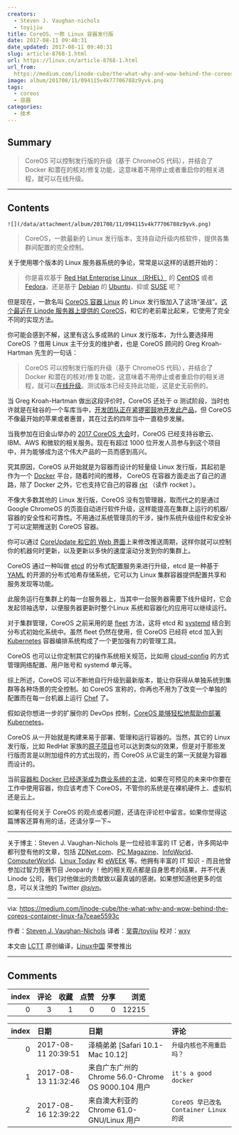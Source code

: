 ```yaml
---
creators:
  - Steven J. Vaughan-nichols
  - toyijiu
title: CoreOS，一款 Linux 容器发行版
date: 2017-08-11 09:40:31
date_updated: 2017-08-11 09:40:31
slug: article-8768-1.html
url: https://linux.cn/article-8768-1.html
url_from: 
  https://medium.com/linode-cube/the-what-why-and-wow-behind-the-coreos-container-linux-fa7ceae5593c
image: album/201708/11/094115v4k77706788z9yvk.png
tags:
  - coreos
  - 容器
categories:
  - 技术
---
```


## Summary

> CoreOS 可以控制发行版的升级（基于 ChromeOS 代码），并结合了 Docker 和潜在的核对/修复功能，这意味着不用停止或者重启你的相关进程，就可以在线升级。

***

<!-- more -->

## Contents

`![](/data/attachment/album/201708/11/094115v4k77706788z9yvk.png)`

> 
> CoreOS，一款最新的 Linux 发行版本，支持自动升级内核软件，提供各集群间配置的完全控制。
> 
> 
> 

关于使用哪个版本的 Linux 服务器系统的争论，常常是以这样的话题开始的：

> 
> 你是喜欢基于 [Red Hat Enterprise Linux （RHEL）](https://www.redhat.com/en/technologies/linux-platforms/enterprise-linux) 的 [CentOS](https://www.centos.org/) 或者 [Fedora](https://getfedora.org/)，还是基于 [Debian](https://www.debian.org/) 的 [Ubuntu](https://www.ubuntu.com/)，抑或 [SUSE](https://www.suse.com/) 呢？
> 
> 
> 

但是现在，一款名叫 [CoreOS 容器 Linux](https://coreos.com/os/docs/latest) 的 Linux 发行版加入了这场“圣战”。[这个最近在 Linode 服务器上提供的 CoreOS](https://www.linode.com/docs/platform/use-coreos-container-linux-on-linode)，和它的老前辈比起来，它使用了完全不同的实现方法。

你可能会感到不解，这里有这么多成熟的 Linux 发行版本，为什么要选择用 CoreOS ？借用 Linux 主干分支的维护者，也是 CoreOS 顾问的 Greg Kroah-Hartman 先生的一句话：

> 
> CoreOS 可以控制发行版的升级（基于 ChromeOS 代码），并结合了 Docker 和潜在的核对/修复功能，这意味着不用停止或者重启你的相关进程，就可以[在线升级](https://plus.google.com/+gregkroahhartman/posts/YvWFmPa9kVf)。测试版本已经支持此功能，这是史无前例的。
> 
> 
> 

当 Greg Kroah-Hartman 做出这段评价时，CoreOS 还处于 α 测试阶段，当时也许就是在硅谷的一个车库当中，[开发团队正在紧锣密鼓地开发此产品](https://www.wired.com/2013/08/coreos-the-new-linux/)，但 CoreOS 不像最开始的苹果或者惠普，其在过去的四年当中一直稳步发展。

当我参加在旧金山举办的 [2017 CoreOS 大会](https://coreos.com/fest/)时，CoreOS 已经支持谷歌云、IBM、AWS 和微软的相关服务。现在有超过 1000 位开发人员参与到这个项目中，并为能够成为这个伟大产品的一员而感到高兴。

究其原因，CoreOS 从开始就是为容器而设计的轻量级 Linux 发行版，其起初是作为一个 [Docker](https://www.docker.com/) 平台，随着时间的推移， CoreOS 在容器方面走出了自己的道路，除了 Docker 之外，它也支持它自己的容器 [rkt](https://coreos.com/rkt) （读作 rocket ）。

不像大多数其他的 Linux 发行版，CoreOS 没有包管理器，取而代之的是通过 Google ChromeOS 的页面自动进行软件升级，这样能提高在集群上运行的机器/容器的安全性和可靠性。不用通过系统管理员的干涉，操作系统升级组件和安全补丁可以定期推送到 CoreOS 容器。

你可以通过 [CoreUpdate 和它的 Web 界面](https://coreos.com/products/coreupdate/)上来修改推送周期，这样你就可以控制你的机器何时更新，以及更新以多快的速度滚动分发到你的集群上。

CoreOS 通过一种叫做 [etcd](https://github.com/coreos/etcd) 的分布式配置服务来进行升级，etcd 是一种基于 [YAML](http://yaml.org/) 的开源的分布式哈希存储系统，它可以为 Linux 集群容器提供配置共享和服务发现等功能。

此服务运行在集群上的每一台服务器上，当其中一台服务器需要下线升级时，它会发起领袖选举，以便服务器更新时整个Linux 系统和容器化的应用可以继续运行。

对于集群管理，CoreOS 之前采用的是 [fleet](https://github.com/coreos/fleet) 方法，这将 etcd 和 [systemd](https://www.freedesktop.org/wiki/Software/systemd/) 结合到分布式初始化系统中。虽然 fleet 仍然在使用，但 CoreOS 已经将 etcd 加入到 [Kubernetes](https://kubernetes.io/) 容器编排系统构成了一个更加强有力的管理工具。

CoreOS 也可以让你定制其它的操作系统相关规范，比如用 [cloud-config](https://coreos.com/os/docs/latest/cloud-config.html) 的方式管理网络配置、用户账号和 systemd 单元等。

综上所述，CoreOS 可以不断地自行升级到最新版本，能让你获得从单独系统到集群等各种场景的完全控制。如 CoreOS 宣称的，你再也不用为了改变一个单独的配置而在每一台机器上运行 [Chef](https://insights.hpe.com/articles/what-is-chef-a-primer-for-devops-newbies-1704.html) 了。

假如说你想进一步的扩展你的 DevOps 控制，[CoreOS 能够轻松地帮助你部署 Kubernetes](https://blogs.dxc.technology/2017/06/08/coreos-moves-in-on-cloud-devops-with-kubernetes/)。

CoreOS 从一开始就是构建来易于部署、管理和运行容器的。当然，其它的 Linux　发行版，比如 RedHat 家族的[原子项目](http://www.projectatomic.io/)也可以达到类似的效果，但是对于那些发行版而言是以附加组件的方式出现的，而 CoreOS 从它诞生的第一天就是为容器而设计的。

当前[容器和 Docker 已经逐渐成为商业系统的主流](http://www.zdnet.com/article/what-is-docker-and-why-is-it-so-darn-popular/)，如果在可预见的未来中你要在工作中使用容器，你应该考虑下 CoreOS，不管你的系统是在裸机硬件上、虚拟机还是云上。

如果有任何关于 CoreOS 的观点或者问题，还请在评论栏中留言。如果你觉得这篇博客还算有用的话，还请分享一下~

---

关于博主：Steven J. Vaughan-Nichols 是一位经验丰富的 IT 记者，许多网站中都刊登有他的文章，包括 [ZDNet.com](http://www.zdnet.com/meet-the-team/us/steven-j-vaughan-nichols/)、[PC Magazine](http://www.pcmag.com/author-bio/steven-j.-vaughan-nichols)、[InfoWorld](http://www.infoworld.com/author/Steven-J.-Vaughan_Nichols/)、[ComputerWorld](http://www.computerworld.com/author/Steven-J.-Vaughan_Nichols/)、[Linux Today](http://www.linuxtoday.com/author/Steven+J.+Vaughan-Nichols/) 和 [eWEEK](http://www.eweek.com/cp/bio/Steven-J.-Vaughan-Nichols/) 等。他拥有丰富的 IT 知识 - 而且他曾参加过智力竞赛节目 Jeopardy ！他的相关观点都是自身思考的结果，并不代表 Linode 公司，我们对他做出的贡献致以最真诚的感谢。如果想知道他更多的信息，可以关注他的 Twitter [*@sjvn*](http://www.twitter.com/sjvn)。

---

via: <https://medium.com/linode-cube/the-what-why-and-wow-behind-the-coreos-container-linux-fa7ceae5593c>

作者：[Steven J. Vaughan-Nichols](https://medium.com/linode-cube/the-what-why-and-wow-behind-the-coreos-container-linux-fa7ceae5593c) 译者：[吴霄/toyijiu](https://github.com/toyijiu) 校对：[wxy](https://github.com/wxy)

本文由 [LCTT](https://github.com/LCTT/TranslateProject) 原创编译，[Linux中国](https://linux.cn/) 荣誉推出

***

## Comments


|   index |   评论 |   收藏 |   点赞 |   分享 |   浏览 |
|--------:|-------:|-------:|-------:|-------:|-------:|
|       0 |      3 |      1 |      0 |      0 |  12215 |

|   index | 日期                | 日期                                               | 评论                                   |
|--------:|:--------------------|:---------------------------------------------------|:---------------------------------------|
|       0 | 2017-08-11 20:39:51 | 泽楠弟弟 [Safari 10.1-Mac 10.12]                   | `升级内核也不用重启吗？`               |
|       1 | 2017-08-13 11:32:46 | 来自广东广州的 Chrome 56.0-Chrome OS 9000.104 用户 | `it's a good docker`                   |
|       2 | 2017-08-16 12:39:22 | 来自澳大利亚的 Chrome 61.0-GNU/Linux 用户          | `CoreOS 早已改名 Container Linux 的说` |
